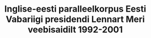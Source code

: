---
title: 'Inglise-eesti paralleelkorpus Eesti Vabariigi presidendi Lennart Meri veebisaidilt 1992-2001'
title_en: 'English-Estonian parallel corpus from the web site of Lennart Meri, President of the Republic of Estonia, 1992-2001'
notes: 'Eesti Vabariigi presidendi Lennart Meri veebisaidilt https://vp1992-2001.president.ee/est/ koostatud inglise-eesti paralleelkorpus, aastatest 1992-2001'
notes_en: 'English-Estonian parallel corpus compiled from the web site https://vp1992-2001.president.ee/eng/ of Lennart Meri, President of the Republic of Estonia, 1992-2001'
category:
  - Valitsus ja avalik sektor
category_en:
  - Government and Public Sector
resources:
  - name: President Meri paralleelkorpus
    url: 'https://www.elrc-share.eu/repository/browse/english-estonian-parallel-corpus-from-the-web-site-of-lennart-meri-president-of-the-republic-of-estonia-1992-2001/b6cf4e12e67511e8b7d400155d026706ef5b5ac27f324ac19042cbe1a939ce85/'
    format: TMX
    interactive: 'False'
license: OTHER
update_freq: 'http://purl.org/linked-data/sdmx/2009/code#freq-A'
organization: Vabariigi Presidendi Kantselei
maintainer_name: ''
maintainer_email: ''
maintainer_phone: ''
date_issued: '20/03/2020'
date_modified: 2021/01/15
---